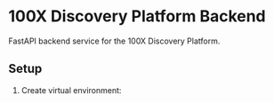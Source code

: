 # 100X Discovery Platform Backend

FastAPI backend service for the 100X Discovery Platform.

## Setup

1. Create virtual environment: